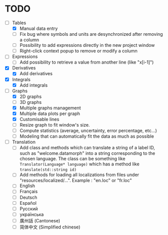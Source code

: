 # TODO

 - [ ] Tables
	- [x] Manual data entry
	- [ ] Fix bug where symbols and units are desynchronized after removing a column
	- [ ] Possibility to add expressions directly in the new project window
	- [ ] Right-click context popup to remove or modify a column

- [ ] Expressions
	- [ ] Add possibility to retrieve a value from another line (like "x[i-1]")

- [x] Derivatives
	- [x] Add derivatives
	
- [x] Integrals
	- [x] Add integrals

- [ ] Graphs
	- [x] 2D graphs
	- [ ] 3D graphs
	- [x] Multiple graphs management
	- [x] Multiple data plots per graph
	- [x] Customisable lines
	- [ ] Resize graph to fit window's size.
	- [ ] Compute statistics (average, uncertainty, error percentage, etc...)
	- [ ] Modeling that can automatically fit the data as much as possible

- [ ] Translation
	- [ ] Add class and methods which can translate a string of a label ID, such as "welcome.datamorph" into a string corresponding to the chosen language. The class can be something like `Translator(Language* language)` which has a method like `translate(std::string id)`
	- [ ] Add methods for loading all localizations from files under "resources/localized/...". Example : "en.loc" or "fr.loc"
	- [ ] English
	- [ ] Français
	- [ ] Deutsch
	- [ ] Español
	- [ ] Русский
	- [ ] українська
	- [ ] 廣州話 (Cantonese)
	- [ ] 简体中文 (Simplified chinese)

